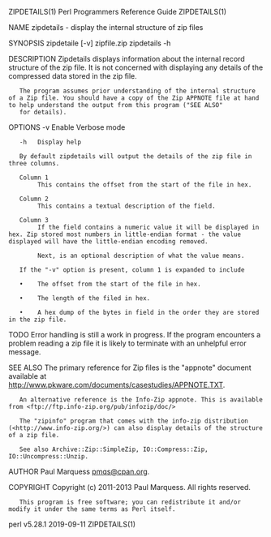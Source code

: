 ZIPDETAILS(1)                                                                          Perl Programmers Reference Guide                                                                         ZIPDETAILS(1)

NAME
       zipdetails - display the internal structure of zip files

SYNOPSIS
           zipdetaile [-v] zipfile.zip
               zipdetails -h

DESCRIPTION
       Zipdetails displays information about the internal record structure of the zip file. It is not concerned with displaying any details of the compressed data stored in the zip file.

       The program assumes prior understanding of the internal structure of a Zip file. You should have a copy of the Zip APPNOTE file at hand to help understand the output from this program ("SEE ALSO"
       for details).

   OPTIONS
       -v   Enable Verbose mode

       -h   Display help

       By default zipdetails will output the details of the zip file in three columns.

       Column 1
            This contains the offset from the start of the file in hex.

       Column 2
            This contains a textual description of the field.

       Column 3
            If the field contains a numeric value it will be displayed in hex. Zip stored most numbers in little-endian format - the value displayed will have the little-endian encoding removed.

            Next, is an optional description of what the value means.

       If the "-v" option is present, column 1 is expanded to include

       •    The offset from the start of the file in hex.

       •    The length of the filed in hex.

       •    A hex dump of the bytes in field in the order they are stored in the zip file.

TODO
       Error handling is still a work in progress.  If the program encounters a problem reading a zip file it is likely to terminate with an unhelpful error message.

SEE ALSO
       The primary reference for Zip files is the "appnote" document available at <http://www.pkware.com/documents/casestudies/APPNOTE.TXT>.

       An alternative reference is the Info-Zip appnote. This is available from <ftp://ftp.info-zip.org/pub/infozip/doc/>

       The "zipinfo" program that comes with the info-zip distribution (<http://www.info-zip.org/>) can also display details of the structure of a zip file.

       See also Archive::Zip::SimpleZip, IO::Compress::Zip, IO::Uncompress::Unzip.

AUTHOR
       Paul Marquess pmqs@cpan.org.

COPYRIGHT
       Copyright (c) 2011-2013 Paul Marquess. All rights reserved.

       This program is free software; you can redistribute it and/or modify it under the same terms as Perl itself.

perl v5.28.1                                                                                      2019-09-11                                                                                    ZIPDETAILS(1)
